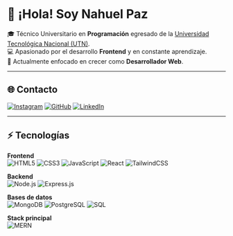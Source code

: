 # 👋 ¡Hola! Soy Nahuel Paz  

🎓 Técnico Universitario en **Programación** egresado de la [Universidad Tecnológica Nacional (UTN)](https://www.frt.utn.edu.ar/).  
💻 Apasionado por el desarrollo **Frontend** y en constante aprendizaje.  
🚀 Actualmente enfocado en crecer como **Desarrollador Web**.  

---

## 🌐 Contacto  

[![Instagram](https://img.shields.io/badge/Instagram-%23E4405F.svg?logo=Instagram&logoColor=white)](https://www.instagram.com/nahuelpaz)
[![GitHub](https://img.shields.io/badge/GitHub-%23121011.svg?logo=github&logoColor=white)](https://github.com/nahuelpaz)
[![LinkedIn](https://img.shields.io/badge/LinkedIn-%230A66C2.svg?logo=linkedin&logoColor=white)](https://www.linkedin.com/in/nahuelpaz)  

---

## ⚡ Tecnologías  

**Frontend**  
![HTML5](https://img.shields.io/badge/HTML5-E34F26.svg?logo=html5&logoColor=white) ![CSS3](https://img.shields.io/badge/CSS3-1572B6.svg?logo=css3&logoColor=white) ![JavaScript](https://img.shields.io/badge/JavaScript-F7DF1E.svg?logo=javascript&logoColor=black) ![React](https://img.shields.io/badge/React-20232A.svg?logo=react&logoColor=61DAFB) ![TailwindCSS](https://img.shields.io/badge/Tailwind_CSS-06B6D4.svg?logo=tailwind-css&logoColor=white)  

**Backend**  
![Node.js](https://img.shields.io/badge/Node.js-339933.svg?logo=node.js&logoColor=white) ![Express.js](https://img.shields.io/badge/Express.js-000000.svg?logo=express&logoColor=white)  

**Bases de datos**  
![MongoDB](https://img.shields.io/badge/MongoDB-47A248.svg?logo=mongodb&logoColor=white) ![PostgreSQL](https://img.shields.io/badge/PostgreSQL-4169E1.svg?logo=postgresql&logoColor=white) ![SQL](https://img.shields.io/badge/SQL-003B57.svg?logo=database&logoColor=white)  

**Stack principal**  
![MERN](https://img.shields.io/badge/MERN-3C3C3C.svg?logo=mongodb&logoColor=47A248)  
